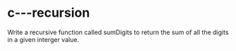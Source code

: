 # c---recursion
Write a recursive function called sumDigits to return the sum of all the digits in a given interger value.
